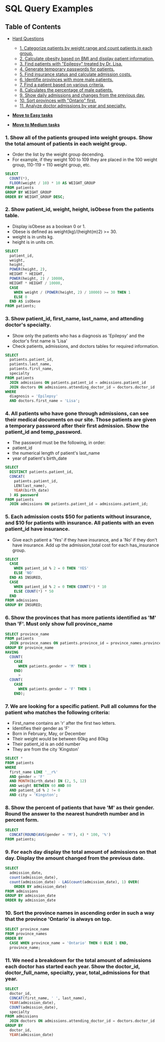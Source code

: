 # SQL Query Examples

## Table of Contents

* [Hard Questions](#hard-questions)
    * [1. Categorize patients by weight range and count patients in each group.](#hard-question-1)
    * [2. Calculate obesity based on BMI and display patient information.](#hard-question-2)
    * [3. Find patients with "Epilepsy" treated by Dr. Lisa.](#hard-question-3)
    * [4. Generate temporary passwords for patients.](#hard-question-4)
    * [5. Find insurance status and calculate admission costs.](#hard-question-5)
    * [6. Identifie provinces with more male patients.](#hard-question-6)
    * [7. Find a patient based on various criteria.](#hard-question-7)
    * [8. Calculates the percentage of male patients.](#hard-question-8)
    * [9. Show daily admissions and changes from the previous day.](#hard-question-9)
    * [10. Sort provinces with "Ontario" first.](#hard-question-10)
    * [11. Analyze doctor admissions by year and specialty.](#hard-question-11)


* <a href="https://github.com/dudeklukasz/Portfolio/blob/main/doc/SQL%20Practice%20Easy.md" target="_blank"><b>Move to Easy tasks</b></a>
* <a href="https://github.com/dudeklukasz/Portfolio/blob/main/doc/SQL%20Practice%20Medium.md" target="_blank"><b>Move to Medium tasks</b></a>

### <a name="hard-question-1">1. Show all of the patients grouped into weight groups. Show the total amount of patients in each weight group.
* Order the list by the weight group decending.
* For example, if they weight 100 to 109 they are placed in the 100 weight group, 110-119 = 110 weight group, etc.</a>
```sql
SELECT
  COUNT(*),
  FLOOR(weight / 10) * 10 AS WEIGHT_GROUP
FROM patients
GROUP BY WEIGHT_GROUP
ORDER BY WEIGHT_GROUP DESC;
```
### <a name="hard-question-2">2. Show patient_id, weight, height, isObese from the patients table.

* Display isObese as a boolean 0 or 1.
* Obese is defined as weight(kg)/(height(m)2) >= 30.
* weight is in units kg.
* height is in units cm.</a>
```sql
SELECT
  patient_id,
  weight,
  height,
  POWER(height, 2),
  HEIGHT * HEIGHT,
  POWER(height, 2) / 10000,
  HEIGHT * HEIGHT / 10000,
  CASE
    WHEN weight / (POWER(height, 2) / 10000) >= 30 THEN 1
    ELSE 0
  END AS isObese
FROM patients;
```
### <a name="hard-question-3">3. Show patient_id, first_name, last_name, and attending doctor's specialty.
* Show only the patients who has a diagnosis as 'Epilepsy' and the doctor's first name is 'Lisa'
* Check patients, admissions, and doctors tables for required information.</a>
```sql
SELECT
  patients.patient_id,
  patients.last_name,
  patients.first_name,
  specialty
FROM patients
  JOIN admissions ON patients.patient_id = admissions.patient_id
  JOIN doctors ON admissions.attending_doctor_id = doctors.doctor_id   
WHERE
  diagnosis = 'Epilepsy'
  AND doctors.first_name = 'Lisa';
```
### <a name="hard-question-4">4. All patients who have gone through admissions, can see their medical documents on our site. Those patients are given a temporary password after their first admission. Show the patient_id and temp_password.
* The password must be the following, in order:
* patient_id
* the numerical length of patient's last_name
* year of patient's birth_date</a>
```sql
SELECT
  DISTINCT patients.patient_id,
  CONCAT(
    patients.patient_id,
    LEN(last_name),
    YEAR(birth_date)
  ) AS password
FROM patients
  JOIN admissions ON patients.patient_id = admissions.patient_id;
```
### <a name="hard-question-5">5. Each admission costs $50 for patients without insurance, and $10 for patients with insurance. All patients with an even patient_id have insurance.

* Give each patient a 'Yes' if they have insurance, and a 'No' if they don't have insurance. Add up the admission_total cost for each has_insurance group.</a>
```sql
SELECT
  CASE
    WHEN patient_id % 2 = 0 THEN 'YES'
    ELSE 'NO'
  END AS INSURED,
  CASE
    WHEN patient_id % 2 = 0 THEN COUNT(*) * 10
    ELSE COUNT(*) * 50
  END
FROM admissions
GROUP BY INSURED;
```
### <a name="hard-question-6">6. Show the provinces that has more patients identified as 'M' than 'F'. Must only show full province_name</a>
```sql
SELECT province_name
FROM patients
  JOIN province_names ON patients.province_id = province_names.province_id
GROUP BY province_name   
HAVING
  COUNT(
    CASE
      WHEN patients.gender = 'M' THEN 1
    END)
      >
  COUNT(
    CASE
      WHEN patients.gender = 'F' THEN 1
    END);
```
### <a name="hard-question-7">7. We are looking for a specific patient. Pull all columns for the patient who matches the following criteria:
* First_name contains an 'r' after the first two letters.
* Identifies their gender as 'F'
* Born in February, May, or December
* Their weight would be between 60kg and 80kg
* Their patient_id is an odd number
* They are from the city 'Kingston'</a>
```sql
SELECT *
FROM patients
WHERE
  first_name LIKE '__r%'
  AND gender = 'F'
  AND MONTH(birth_date) IN (2, 5, 12)
  AND weight BETWEEN 60 AND 80
  AND patient_id % 2 != 0
  AND city = 'Kingston';   
```
### <a name="hard-question-8">8. Show the percent of patients that have 'M' as their gender. Round the answer to the nearest hundreth number and in percent form.</a>
```sql
SELECT
  CONCAT(ROUND(AVG(gender = 'M'), 4) * 100, '%')
FROM patients;
```
### <a name="hard-question-9">9. For each day display the total amount of admissions on that day. Display the amount changed from the previous date.</a>
```sql
SELECT
  admission_date,
  count(admission_date),
  count(admission_date) - LAG(count(admission_date), 1) OVER(
    ORDER BY admission_date)
FROM admissions
GROUP BY admission_date
ORDER By admission_date
```
### <a name="hard-question-10">10. Sort the province names in ascending order in such a way that the province 'Ontario' is always on top.</a>
```sql
SELECT province_name
FROM province_names
ORDER BY
  CASE WHEN province_name = 'Ontario' THEN 0 ELSE 1 END,
  province_name;
```
### <a name="hard-question-11">11. We need a breakdown for the total amount of admissions each doctor has started each year. Show the doctor_id, doctor_full_name, specialty, year, total_admissions for that year.</a>
```sql
SELECT
  doctor_id,
  CONCAT(first_name, ' ', last_name),
  YEAR(admission_date),
  COUNT(admission_date),
  specialty
FROM admissions
  JOIN doctors ON admissions.attending_doctor_id = doctors.doctor_id
GROUP BY
  doctor_id,
  YEAR(admission_date)
```

